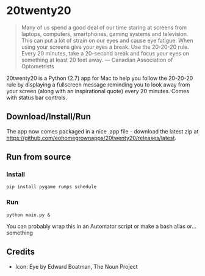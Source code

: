 # 20twenty20
>Many of us spend a good deal of our time staring at screens from laptops, computers, smartphones, gaming systems and television. This can put a lot of strain on our eyes and cause eye fatigue. When using your screens give your eyes a break.
>Use the 20-20-20 rule. Every 20 minutes, take a 20-second break and focus your eyes on something at least 20 feet away.
&mdash; Canadian Association of Optometrists

20twenty20 is a Python (2.7) app for Mac to help you follow the 20-20-20 rule by displaying a fullscreen message reminding you to look away from your screen (along with an inspirational quote) every 20 minutes. Comes with status bar controls.

## Download/Install/Run
The app now comes packaged in a nice .app file - download the latest zip at https://github.com/eohomegrownapps/20twenty20/releases/latest.

## Run from source

### Install
`pip install pygame rumps schedule`

### Run
`python main.py &`

You can probably wrap this in an Automator script or make a bash alias or... something

## Credits
- Icon: Eye by Edward Boatman, The Noun Project
